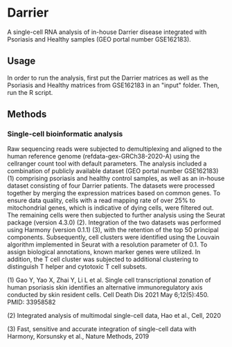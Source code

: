 # Darrier
A single-cell RNA analysis of in-house Darrier disease integrated with Psoriasis and Healthy samples (GEO portal number GSE162183). 

## Usage
In order to run the analysis, first put the Darrier matrices as well as the Psoriasis and Healthy matrices from GSE162183 in an "input" folder. Then, run the R script.

## Methods

### Single-cell bioinformatic analysis
Raw sequencing reads were subjected to demultiplexing and aligned to the human reference genome (refdata-gex-GRCh38-2020-A) using the cellranger count tool with default parameters. The analysis included a combination of publicly available dataset (GEO portal number GSE162183) (1) comprising psoriasis and healthy control samples, as well as an in-house dataset consisting of four Darrier patients. The datasets were processed together by merging the expression matrices based on common genes.
To ensure data quality, cells with a read mapping rate of over 25% to mitochondrial genes, which is indicative of dying cells, were filtered out. The remaining cells were then subjected to further analysis using the Seurat package (version 4.3.0) (2). Integration of the two datasets was performed using Harmony (version 0.1.1) (3), with the retention of the top 50 principal components.
Subsequently, cell clusters were identified using the Louvain algorithm implemented in Seurat with a resolution parameter of 0.1. To assign biological annotations, known marker genes were utilized. In addition, the T cell cluster was subjected to additional clustering to distinguish T helper and cytotoxic T cell subsets.

(1) Gao Y, Yao X, Zhai Y, Li L et al. Single cell transcriptional zonation of human psoriasis skin identifies an alternative immunoregulatory axis conducted by skin resident cells. Cell Death Dis 2021 May 6;12(5):450. PMID: 33958582   

(2) Integrated analysis of multimodal single-cell data, Hao et al., Cell, 2020  

(3) Fast, sensitive and accurate integration of single-cell data with Harmony, Korsunsky et al., Nature Methods, 2019

